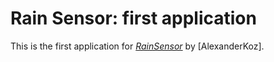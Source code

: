 # Rain Sensor: first application

This is the first application for
[*RainSensor*](tbd) 
by [AlexanderKoz].